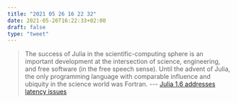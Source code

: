 ```yaml
---
title: "2021 05 26 16 22 32"
date: 2021-05-26T16:22:33+02:00
draft: false
type: "tweet"
---
```

> The success of Julia in the scientific-computing sphere is an important development at the intersection of science, engineering, and free software (in the free speech sense). Until the advent of Julia, the only programming language with comparable influence and ubiquity in the science world was Fortran. --- [Julia 1.6 addresses latency issues](https://lwn.net/SubscriberLink/856819/c865652ad4dc06d0/)
